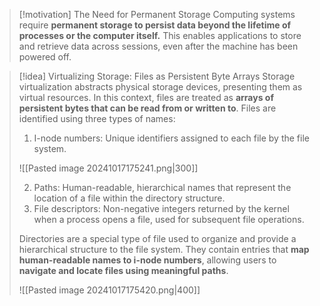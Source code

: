> [!motivation] The Need for Permanent Storage
> Computing systems require **permanent storage to persist data beyond the lifetime of processes or the computer itself.** This enables applications to store and retrieve data across sessions, even after the machine has been powered off.

> [!idea] Virtualizing Storage: Files as Persistent Byte Arrays
> Storage virtualization abstracts physical storage devices, presenting them as virtual resources. In this context, files are treated as **arrays of persistent bytes that can be read from or written to**. Files are identified using three types of names:
> 
> 1. I-node numbers: Unique identifiers assigned to each file by the file system.
> 
> ![[Pasted image 20241017175241.png|300]]
> 
> 2. Paths: Human-readable, hierarchical names that represent the location of a file within the directory structure.
> 3. File descriptors: Non-negative integers returned by the kernel when a process opens a file, used for subsequent file operations.
> 
> Directories are a special type of file used to organize and provide a hierarchical structure to the file system. They contain entries that **map human-readable names to i-node numbers**, allowing users to **navigate and locate files using meaningful paths**.
> 
> ![[Pasted image 20241017175420.png|400]]

